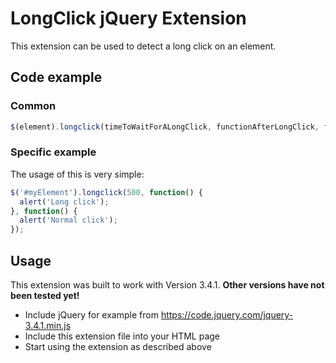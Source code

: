 # LongClick jQuery Extension
This extension can be used to detect a long click on an element. 

## Code example

### Common
```javascript
$(element).longclick(timeToWaitForALongClick, functionAfterLongClick, functionAfterNormalClick);
```

### Specific example
The usage of this is very simple:
```javascript
$('#myElement').longclick(500, function() { 
  alert('Long click'); 
}, function() { 
  alert('Normal click'); 
});
```

## Usage
This extension was built to work with Version 3.4.1. **Other versions have not been tested yet!**
- Include jQuery for example from https://code.jquery.com/jquery-3.4.1.min.js
- Include this extension file into your HTML page
- Start using the extension as described above
